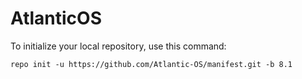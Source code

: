 AtlanticOS
========

To initialize your local repository, use this command:

	repo init -u https://github.com/Atlantic-OS/manifest.git -b 8.1

